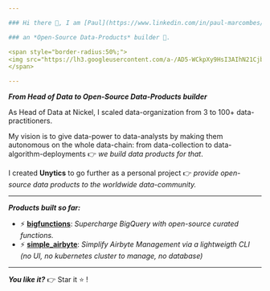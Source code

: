 ```yaml
---

### Hi there 👋, I am [Paul](https://www.linkedin.com/in/paul-marcombes/)

### an *Open-Source Data-Products* builder 🚀. 

<span style="border-radius:50%;">
<img src="https://lh3.googleusercontent.com/a-/AD5-WCkpXy9HsI3AIhN21Cjb0ITHqFAlYxq0PswuxIm4Ow=s300">
</span>

---
```


***From Head of Data to Open-Source Data-Products builder***

As Head of Data at Nickel, I scaled data-organization from 3 to 100+ data-practitioners. 

My vision is to give data-power to data-analysts by making them autonomous on the whole data-chain: from data-collection to data-algorithm-deployments 👉 *we build data products for that*. 

I created **Unytics** to go further as a personal project 👉 *provide open-source data products to the worldwide data-community.* 

---

***Products built so far:***

- ⚡ **[bigfunctions](https://github.com/unytics/bigfunctions)**: *Supercharge BigQuery with open-source curated functions.*
- ⚡ **[simple_airbyte](https://github.com/unytics/simple_airbyte)**: *Simplify Airbyte Management via a lightweigth CLI (no UI, no kubernetes cluster to manage, no database)*

---

***You like it?***  👉 Star it ⭐ !

